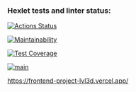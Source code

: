 ### Hexlet tests and linter status:
[![Actions Status](https://github.com/tonnyhawk93/frontend-project-lvl3/workflows/hexlet-check/badge.svg)](https://github.com/tonnyhawk93/frontend-project-lvl3/actions)

[![Maintainability](https://api.codeclimate.com/v1/badges/9d233e06a59dbbb5b264/maintainability)](https://codeclimate.com/github/tonnyhawk93/frontend-project-lvl3/maintainability)

[![Test Coverage](https://api.codeclimate.com/v1/badges/9d233e06a59dbbb5b264/test_coverage)](https://codeclimate.com/github/tonnyhawk93/frontend-project-lvl3/test_coverage)

[![main](https://github.com/tonnyhawk93/frontend-project-lvl3/actions/workflows/main.yml/badge.svg)](https://github.com/tonnyhawk93/frontend-project-lvl3/actions/workflows/main.yml)

https://frontend-project-lvl3d.vercel.app/